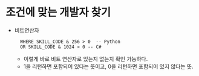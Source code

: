 # 조건에 맞는 개발자 찾기

- 비트연산자

        WHERE SKILL_CODE & 256 > 0  -- Python
        OR SKILL_CODE & 1024 > 0 -- C#
    - 이렇게 바로 비트 연산자로 있는지 없는지 확인 가능하다.
    - 1을 리턴하면 포함되어 있다는 뜻이고, 0을 리턴하면 포함되어 있지 않다는 뜻.